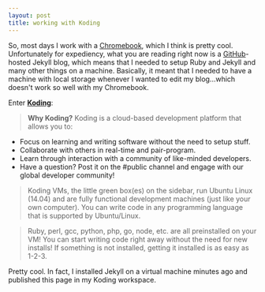 ```yaml
---
layout: post
title: working with Koding
---
```


So, most days I work with a [Chromebook](http://www.engadget.com/products/toshiba/chromebook/), which I think is pretty cool.
Unfortunately for expediency, what you are reading right now is a [GitHub](http://www.github.com)-hosted Jekyll blog, which means that I needed to setup Ruby and Jekyll and many other things on a machine.
Basically, it meant that I needed to have a machine with local storage whenever I wanted to edit my blog...which doesn't work so well with my Chromebook.

Enter [**Koding**](http://www.koding.com):

> **Why Koding?**
Koding is a cloud-based development platform that allows you to:
* Focus on learning and writing software without the need to setup stuff.
* Collaborate with others in real-time and pair-program.
* Learn through interaction with a community of like-minded developers.
* Have a question? Post it on the #public channel and engage with our global developer community!

> Koding VMs, the little green box(es) on the sidebar, run Ubuntu Linux (14.04) and are
fully functional development machines (just like your own computer). You can write code 
in any programming language that is supported by Ubuntu/Linux. 

> Ruby, perl, gcc, python, php, go, node, etc. are all preinstalled on your VM! You can 
start writing code right away without the need for new installs! If something is not
installed, getting it installed is as easy as 1-2-3.

Pretty cool. In fact, I installed Jekyll on a virtual machine minutes ago and published this page in my Koding workspace.

